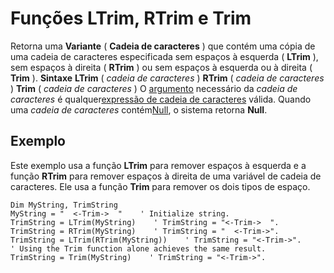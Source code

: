 
# Funções LTrim, RTrim e Trim



Retorna uma  **Variante** ( **Cadeia de caracteres** ) que contém uma cópia de uma cadeia de caracteres especificada sem espaços à esquerda ( **LTrim** ), sem espaços à direita ( **RTrim** ) ou sem espaços à esquerda ou à direita ( **Trim** ).
 **Sintaxe**
 **LTrim** ( _cadeia de caracteres_ )
 **RTrim** ( _cadeia de caracteres_ )
 **Trim** ( _cadeia de caracteres_ )
O [argumento](b8bdf64f-5920-1ae9-16d0-b26d09524a30.md) necessário da _cadeia de caracteres_ é qualquer[expressão de cadeia de caracteres](b8bdf64f-5920-1ae9-16d0-b26d09524a30.md) válida. Quando uma _cadeia de caracteres_ contém[Null](b8bdf64f-5920-1ae9-16d0-b26d09524a30.md), o sistema retorna  **Null**.

## Exemplo

Este exemplo usa a função  **LTrim** para remover espaços à esquerda e a função **RTrim** para remover espaços à direita de uma variável de cadeia de caracteres. Ele usa a função **Trim** para remover os dois tipos de espaço.


```
Dim MyString, TrimString
MyString = "  <-Trim->  "    ' Initialize string.
TrimString = LTrim(MyString)    ' TrimString = "<-Trim->  ".
TrimString = RTrim(MyString)    ' TrimString = "  <-Trim->".
TrimString = LTrim(RTrim(MyString))    ' TrimString = "<-Trim->".
' Using the Trim function alone achieves the same result.
TrimString = Trim(MyString)    ' TrimString = "<-Trim->".


```

